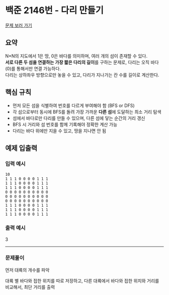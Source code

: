 # 백준 2146번 - 다리 만들기

[문제 보러 가기](https://www.acmicpc.net/problem/2146)

## 요약

N×N의 지도에서 1은 땅, 0은 바다를 의미하며, 여러 개의 섬이 존재할 수 있다.  
**서로 다른 두 섬을 연결하는 가장 짧은 다리의 길이**를 구하는 문제로, 다리는 오직 바다(0)를 통해서만 연결 가능하다.  
다리는 상하좌우 방향으로만 놓을 수 있고, 다리가 지나가는 칸 수를 길이로 계산한다.

## 핵심 규칙

- 먼저 모든 섬을 식별하여 번호를 다르게 부여해야 함 (BFS or DFS)
- 각 섬으로부터 동시에 BFS를 돌려 가장 가까운 **다른 섬**에 도달하는 최소 거리 탐색
- 섬에서 바다로만 다리를 만들 수 있으며, 다른 섬에 닿는 순간의 거리 갱신
- BFS 시 거리와 섬 번호를 함께 기록해야 정확한 계산 가능
- 다리는 바다 위에만 지을 수 있고, 땅을 지나면 안 됨

## 예제 입출력

### 입력 예시
```
10
1 1 1 0 0 0 0 1 1 1
1 1 1 0 0 0 0 1 1 1
1 1 1 0 0 0 0 1 1 1
0 0 0 0 0 0 0 0 0 0
0 0 0 0 0 0 0 0 0 0
0 0 0 0 0 0 0 0 0 0
1 1 1 0 0 0 0 1 1 1
1 1 1 0 0 0 0 1 1 1
1 1 1 0 0 0 0 1 1 1
```

### 출력 예시
3

---
### 문제풀이
먼저 대륙의 개수를 파악

대륙 별 바다와 접한 위치를 따로 저장하고, 다른 대륙에서 바다와 접한 위치와
거리를 비교해서, 최단 거리를 출력
